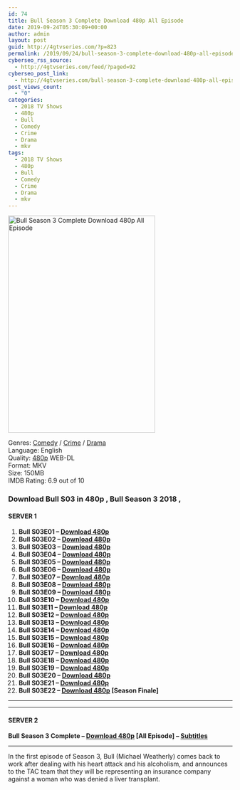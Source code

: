 ```yaml
---
id: 74
title: Bull Season 3 Complete Download 480p All Episode
date: 2019-09-24T05:30:09+00:00
author: admin
layout: post
guid: http://4gtvseries.com/?p=823
permalink: /2019/09/24/bull-season-3-complete-download-480p-all-episode-2/
cyberseo_rss_source:
  - http://4gtvseries.com/feed/?paged=92
cyberseo_post_link:
  - http://4gtvseries.com/bull-season-3-complete-download-480p-all-episode/
post_views_count:
  - "0"
categories:
  - 2018 TV Shows
  - 480p
  - Bull
  - Comedy
  - Crime
  - Drama
  - mkv
tags:
  - 2018 TV Shows
  - 480p
  - Bull
  - Comedy
  - Crime
  - Drama
  - mkv
---
```

<img loading="lazy" class="aligncenter" src="https://4.bp.blogspot.com/-by8A_WFqSec/XYm-GkBKNFI/AAAAAAAAAKA/bt6pmym0cFQMFwIOYnklEDy2dZsPdNaxwCK4BGAYYCw/s1600/Bull%2BSeason%2B3.jpg" alt="Bull Season 3 Complete Download 480p All Episode" width="330" height="488" />

Genres: <a href="http://4gtvseries.com/tag/comedy/" data-wpel-link="internal">Comedy</a> / <a href="http://4gtvseries.com/tag/crime/" data-wpel-link="internal">Crime</a> /&nbsp;<a href="http://4gtvseries.com/tag/drama/" data-wpel-link="internal">Drama</a>  
Language: English  
Quality:&nbsp;<a href="http://4gtvseries.com/tag/480p/" data-wpel-link="internal">480p</a> WEB-DL  
Format: MKV  
Size: 150MB  
IMDB Rating: 6.9 out of 10

### **Download Bull S03 in 480p , Bull Season 3 2018 ,&nbsp;**

#### <span><strong>SERVER 1</strong></span>

  1. **Bull S03E01 – <a href="http://slink.dl480p.xyz/eKID" data-wpel-link="external" target="_blank" rel="nofollow external noopener noreferrer" class="wpel-icon-left"><i class="wpel-icon fa fa-download" aria-hidden="true"></i>Download 480p</a>**
  2. **Bull S03E02 – <a href="http://slink.dl480p.xyz/Fqjwnq1J" data-wpel-link="external" target="_blank" rel="nofollow external noopener noreferrer" class="wpel-icon-left"><i class="wpel-icon fa fa-download" aria-hidden="true"></i>Download 480p</a>**
  3. **Bull S03E03 – <a href="http://slink.dl480p.xyz/RH1w" data-wpel-link="external" target="_blank" rel="nofollow external noopener noreferrer" class="wpel-icon-left"><i class="wpel-icon fa fa-download" aria-hidden="true"></i>Download 480p</a>**
  4. **Bull S03E04 – <a href="http://slink.dl480p.xyz/N4fqj" data-wpel-link="external" target="_blank" rel="nofollow external noopener noreferrer" class="wpel-icon-left"><i class="wpel-icon fa fa-download" aria-hidden="true"></i>Download 480p</a>**
  5. **Bull S03E05 – <a href="http://slink.dl480p.xyz/3OKBn" data-wpel-link="external" target="_blank" rel="nofollow external noopener noreferrer" class="wpel-icon-left"><i class="wpel-icon fa fa-download" aria-hidden="true"></i>Download 480p</a>**
  6. **Bull S03E06 – <a href="http://slink.dl480p.xyz/7UXU2" data-wpel-link="external" target="_blank" rel="nofollow external noopener noreferrer" class="wpel-icon-left"><i class="wpel-icon fa fa-download" aria-hidden="true"></i>Download 480p</a>**
  7. **Bull S03E07 – <a href="http://slink.dl480p.xyz/yZ8U" data-wpel-link="external" target="_blank" rel="nofollow external noopener noreferrer" class="wpel-icon-left"><i class="wpel-icon fa fa-download" aria-hidden="true"></i>Download 480p</a>**
  8. **Bull S03E08 – <a href="http://slink.dl480p.xyz/Lp45NG3" data-wpel-link="external" target="_blank" rel="nofollow external noopener noreferrer" class="wpel-icon-left"><i class="wpel-icon fa fa-download" aria-hidden="true"></i>Download 480p</a>**
  9. **Bull S03E09 – <a href="http://slink.dl480p.xyz/Mp4PLNA" data-wpel-link="external" target="_blank" rel="nofollow external noopener noreferrer" class="wpel-icon-left"><i class="wpel-icon fa fa-download" aria-hidden="true"></i>Download 480p</a>**
 10. **Bull S03E10 – <a href="http://slink.dl480p.xyz/IsCXyI" data-wpel-link="external" target="_blank" rel="nofollow external noopener noreferrer" class="wpel-icon-left"><i class="wpel-icon fa fa-download" aria-hidden="true"></i>Download 480p</a>**
 11. **Bull S03E11 – <a href="http://slink.dl480p.xyz/U430M" data-wpel-link="external" target="_blank" rel="nofollow external noopener noreferrer" class="wpel-icon-left"><i class="wpel-icon fa fa-download" aria-hidden="true"></i>Download 480p</a>**
 12. **Bull S03E12 – <a href="http://slink.dl480p.xyz/peyw" data-wpel-link="external" target="_blank" rel="nofollow external noopener noreferrer" class="wpel-icon-left"><i class="wpel-icon fa fa-download" aria-hidden="true"></i>Download 480p</a>**
 13. **Bull S03E13 – <a href="http://slink.dl480p.xyz/mRvzTJ" data-wpel-link="external" target="_blank" rel="nofollow external noopener noreferrer" class="wpel-icon-left"><i class="wpel-icon fa fa-download" aria-hidden="true"></i>Download 480p</a>**
 14. **Bull S03E14 – <a href="http://slink.dl480p.xyz/fuN7LT1" data-wpel-link="external" target="_blank" rel="nofollow external noopener noreferrer" class="wpel-icon-left"><i class="wpel-icon fa fa-download" aria-hidden="true"></i>Download 480p</a>**
 15. **Bull S03E15 – <a href="http://slink.dl480p.xyz/AF4w" data-wpel-link="external" target="_blank" rel="nofollow external noopener noreferrer" class="wpel-icon-left"><i class="wpel-icon fa fa-download" aria-hidden="true"></i>Download 480p</a>**
 16. **Bull S03E16 – <a href="http://slink.dl480p.xyz/v3UQgFmF" data-wpel-link="external" target="_blank" rel="nofollow external noopener noreferrer" class="wpel-icon-left"><i class="wpel-icon fa fa-download" aria-hidden="true"></i>Download 480p</a>**
 17. **Bull S03E17 – <a href="http://slink.dl480p.xyz/6j1mvRVg" data-wpel-link="external" target="_blank" rel="nofollow external noopener noreferrer" class="wpel-icon-left"><i class="wpel-icon fa fa-download" aria-hidden="true"></i>Download 480p</a>**
 18. **Bull S03E18 – <a href="http://slink.dl480p.xyz/PLLv4u" data-wpel-link="external" target="_blank" rel="nofollow external noopener noreferrer" class="wpel-icon-left"><i class="wpel-icon fa fa-download" aria-hidden="true"></i>Download 480p</a>**
 19. **Bull S03E19 – <a href="http://slink.dl480p.xyz/vSX4W" data-wpel-link="external" target="_blank" rel="nofollow external noopener noreferrer" class="wpel-icon-left"><i class="wpel-icon fa fa-download" aria-hidden="true"></i>Download 480p</a>**
 20. **Bull S03E20 – <a href="http://slink.dl480p.xyz/b6prvU" data-wpel-link="external" target="_blank" rel="nofollow external noopener noreferrer" class="wpel-icon-left"><i class="wpel-icon fa fa-download" aria-hidden="true"></i>Download 480p</a>**
 21. **Bull S03E21 – <a href="http://slink.dl480p.xyz/pdX6I3" data-wpel-link="external" target="_blank" rel="nofollow external noopener noreferrer" class="wpel-icon-left"><i class="wpel-icon fa fa-download" aria-hidden="true"></i>Download 480p</a>**
 22. **Bull S03E22 – <a href="http://slink.dl480p.xyz/sepcUhJT" data-wpel-link="external" target="_blank" rel="nofollow external noopener noreferrer" class="wpel-icon-left"><i class="wpel-icon fa fa-download" aria-hidden="true"></i>Download 480p</a> [Season Finale]**

* * *

* * *

#### <span><strong>SERVER 2</strong></span>

**Bull Season 3 Complete – <a href="http://dl480p.xyz/591/" data-wpel-link="external" target="_blank" rel="nofollow external noopener noreferrer" class="wpel-icon-left"><i class="wpel-icon fa fa-download" aria-hidden="true"></i>Download 480p</a> [All Episode] – <a href="https://subscene.com/subtitles/bull-third-season" data-wpel-link="external" target="_blank" rel="nofollow external noopener noreferrer" class="wpel-icon-left"><i class="wpel-icon fa fa-download" aria-hidden="true"></i>Subtitles</a>**

* * *

In the first episode of Season 3, Bull (Michael Weatherly) comes back to work after dealing with his heart attack and his alcoholism, and announces to the TAC team that they will be representing an insurance company against a woman who was denied a liver transplant.

<div align="center">
</div>